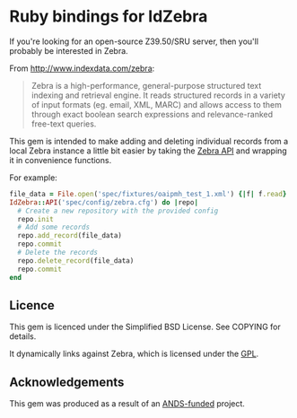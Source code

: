 Ruby bindings for IdZebra
=========================

If you're looking for an open-source Z39.50/SRU server, then you'll probably be interested in Zebra.

From <http://www.indexdata.com/zebra>:

> Zebra is a high-performance, general-purpose structured text indexing and retrieval engine. It reads structured records in a variety of input formats (eg. email, XML, MARC) and allows access to them through exact boolean search expressions and relevance-ranked free-text queries.

This gem is intended to make adding and deleting individual records from a local Zebra instance a little bit easier by taking the [Zebra API](http://www.indexdata.com/zebra/dox/html/api_8h.html) and wrapping it in convenience functions.

For example:

```ruby
file_data = File.open('spec/fixtures/oaipmh_test_1.xml') {|f| f.read}
IdZebra::API('spec/config/zebra.cfg') do |repo|
  # Create a new repository with the provided config
  repo.init
  # Add some records
  repo.add_record(file_data)
  repo.commit
  # Delete the records
  repo.delete_record(file_data)
  repo.commit
end
```

Licence
-------

This gem is licenced under the Simplified BSD License. See COPYING for details.

It dynamically links against Zebra, which is licensed under the [GPL](http://www.indexdata.com/licences/gpl).

Acknowledgements
----------------

This gem was produced as a result of an [ANDS-funded](http://www.ands.org.au/) project.